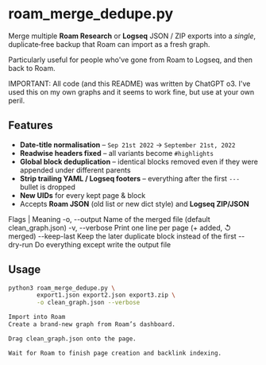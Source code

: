 # roam_merge_dedupe.py

Merge multiple **Roam Research** or **Logseq** JSON / ZIP exports into a
_single_, duplicate‑free backup that Roam can import as a fresh graph.

Particularly useful for people who've gone from Roam to Logseq, and then back to Roam.

IMPORTANT: All code (and this README) was written by ChatGPT o3. I've used this on my own graphs and it seems to work fine, but use at your own peril.

## Features

* **Date‑title normalisation** – `Sep 21st 2022` → `September 21st, 2022`
* **Readwise headers fixed** – all variants become `#highlights`
* **Global block deduplication** – identical blocks removed even if they
  were appended under different parents
* **Strip trailing YAML / Logseq footers** – everything after the first
  `---` bullet is dropped
* **New UIDs** for every kept page & block
* Accepts **Roam JSON** (old list or new dict style) and **Logseq ZIP/JSON**

Flags	| Meaning
-o, --output	Name of the merged file (default clean_graph.json)
-v, --verbose	Print one line per page (+ added, ↺ merged)
--keep-last	Keep the later duplicate block instead of the first
--dry-run	Do everything except write the output file


## Usage

```bash
python3 roam_merge_dedupe.py \
        export1.json export2.json export3.zip \
        -o clean_graph.json --verbose

Import into Roam
Create a brand‑new graph from Roam’s dashboard.

Drag clean_graph.json onto the page.

Wait for Roam to finish page creation and backlink indexing.


